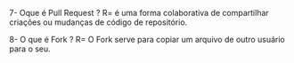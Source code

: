 7- Oque é Pull Request ?
R= é uma forma colaborativa de compartilhar criações ou mudanças de código de repositório. 

8- O que é Fork ?
R= O Fork serve para copiar um arquivo de outro usuário para o seu.


